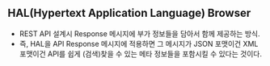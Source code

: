 ## HAL(Hypertext Application Language) Browser

- REST API 설계시 Response 메시지에 부가 정보들을 담아서 함께 제공하는 방식. 
- 즉, HAL을 API Response 메시지에 적용하면 그 메시지가 JSON 포맷이건 XML 포맷이건 API를 쉽게 (검색)찾을 수 있는 메타 정보들을 포함시킬 수 있다는 것이다. 
